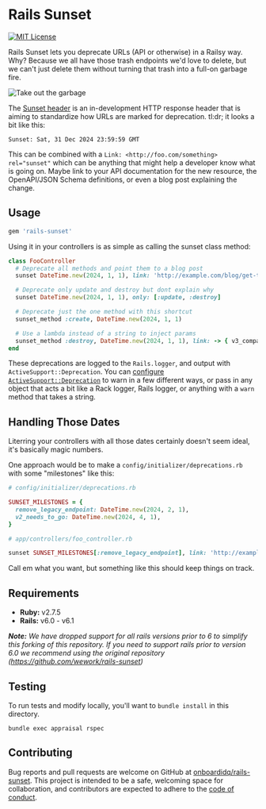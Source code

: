 # Rails Sunset

[![MIT License][license-image]][license-url]

Rails Sunset lets you deprecate URLs (API or otherwise) in a Railsy way. Why? Because we all have those trash endpoints we'd love to delete, but we can't just delete them without turning that trash into a full-on garbage fire.

![Take out the garbage](https://user-images.githubusercontent.com/67381/32471240-46bc2786-c32a-11e7-8d0b-903ade85413b.jpeg)

The [Sunset header][sunset-draft] is an in-development HTTP response header that is aiming to standardize how URLs are marked for deprecation. tl:dr; it looks a bit like this:

```
Sunset: Sat, 31 Dec 2024 23:59:59 GMT
```

This can be combined with a `Link: <http://foo.com/something> rel="sunset"` which can be anything that might help a developer know what is going on. Maybe link to your API documentation for the new resource, the OpenAPI/JSON Schema definitions, or even a blog post explaining the change.

[sunset-draft]: https://tools.ietf.org/html/draft-wilde-sunset-header-03

## Usage

```ruby
gem 'rails-sunset'
```

Using it in your controllers is as simple as calling the sunset class method:

``` ruby
class FooController
  # Deprecate all methods and point them to a blog post
  sunset DateTime.new(2024, 1, 1), link: 'http://example.com/blog/get-them-foos-outta-here'

  # Deprecate only update and destroy but dont explain why
  sunset DateTime.new(2024, 1, 1), only: [:update, :destroy]

  # Deprecate just the one method with this shortcut
  sunset_method :create, DateTime.new(2024, 1, 1)

  # Use a lambda instead of a string to inject params
  sunset_method :destroy, DateTime.new(2024, 1, 1), link: -> { v3_company_url(params['id']) }
end
```

These deprecations are logged to the `Rails.logger`, and output with `ActiveSupport::Deprecation`. You can [configure `ActiveSupport::Deprecation`][active-support-deprecation] to warn in a few different ways, or pass in any object that acts a bit like a Rack logger, Rails logger, or anything with a `warn` method that takes a string.

[active-support-deprecation]: http://api.rubyonrails.org/classes/ActiveSupport/Deprecation/Behavior.html

## Handling Those Dates

Literring your controllers with all those dates certainly doesn't seem ideal, it's basically magic numbers.

One approach would be to make a `config/initializer/deprecations.rb` with some "milestones" like this:

``` ruby
# config/initializer/deprecations.rb

SUNSET_MILESTONES = {
  remove_legacy_endpoint: DateTime.new(2024, 2, 1),
  v2_needs_to_go: DateTime.new(2024, 4, 1),
}
```

``` ruby
# app/controllers/foo_controller.rb

sunset SUNSET_MILESTONES[:remove_legacy_endpoint], link: 'http://example.com/blog/get-them-foos-outta-here'
```

Call em what you want, but something like this should keep things on track.

## Requirements

- **Ruby:** v2.7.5
- **Rails:** v6.0 - v6.1

_**Note:** We have dropped support for all rails versions prior to 6 to simplify this forking of this repository.  If you need to support rails prior to version 6.0 we recommend using the original repository (https://github.com/wework/rails-sunset)_

## Testing

To run tests and modify locally, you'll want to `bundle install` in this directory.

``` shell
bundle exec appraisal rspec
```

## Contributing

Bug reports and pull requests are welcome on GitHub at [onboardidq/rails-sunset](https://github.com/onboardidq/rails-sunset). This project is intended to be a safe, welcoming space for collaboration, and contributors are expected to adhere to the [code of conduct](CODE_OF_CONDUCT.md).

<!-- [coveralls-image]:https://coveralls.io/repos/github/wework/rails-sunset/badge.svg?branch=master
[coveralls-url]:https://coveralls.io/github/wework/rails-sunset?branch=master

[travis-url]:https://travis-ci.org/wework/rails-sunset
[travis-image]: https://travis-ci.org/wework/rails-sunset.svg?branch=master -->

[license-url]: LICENSE
[license-image]: http://img.shields.io/badge/license-MIT-000000.svg?style=flat-square
